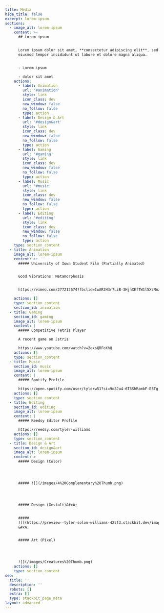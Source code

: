 ```yaml
---
title: Media
hide_title: false
excerpt: lorem-ipsum
sections:
  - image_alt: lorem-ipsum
    content: >-
      ## Lorem ipsum


      Lorem ipsum dolor sit amet, **consectetur adipiscing elit**, sed do
      eiusmod tempor incididunt ut labore et dolore magna aliqua.


      - Lorem ipsum

      - dolor sit amet
    actions:
      - label: Animation
        url: '#animation'
        style: link
        icon_class: dev
        new_window: false
        no_follow: false
        type: action
      - label: Design & Art
        url: '#design&art'
        style: link
        icon_class: dev
        new_window: false
        no_follow: false
        type: action
      - label: Gaming
        url: '#gaming'
        style: link
        icon_class: dev
        new_window: false
        no_follow: false
        type: action
      - label: Music
        url: '#music'
        style: link
        icon_class: dev
        new_window: false
        no_follow: false
        type: action
      - label: Editing
        url: '#editing'
        style: link
        icon_class: dev
        new_window: false
        no_follow: false
        type: action
    type: section_content
  - title: Animation
    image_alt: lorem-ipsum
    content: >+
      ##### University of Iowa Student Film (Partially Animated)


      Good Vibrations: Metamorphosis


      https://vimeo.com/277212674?fbclid=IwAR2H3r7LiB-3HjhXEfTW1l5XzNnzwZr2twLJ5bARwi2yCZwQAONxV-lwpJs

    actions: []
    type: section_content
    section_id: animation
  - title: Gaming
    section_id: gaming
    image_alt: lorem-ipsum
    content: |
      ##### Competitive Tetris Player

      A recent game on Jstris

      https://www.youtube.com/watch?v=2exsQRFoXhQ
    actions: []
    type: section_content
  - title: Music
    section_id: music
    image_alt: lorem-ipsum
    content: |
      ##### Spotify Profile

      https://open.spotify.com/user/tylerw51?si=9o8Ju4-6T8ShRambF-E3Tg
    actions: []
    type: section_content
  - title: Editing
    section_id: editing
    image_alt: lorem-ipsum
    content: |
      ##### Reedsy Editor Profile

      https://reedsy.com/tyler-williams
    actions: []
    type: section_content
  - title: Design & Art
    section_id: design&art
    image_alt: lorem-ipsum
    content: >
      ##### Design (Color)




      ##### ![](/images/4%20Complementary%20Thumb.png)




      ##### Design (Gestalt)&#xA;


      #####
      ![](https://preview--tyler-solon-williams-425f3.stackbit.dev/images/4%20Figure-Ground%20Thumb.png)     
      &#xA;


      ##### Art (Pixel)




      ![](/images/Creatures%20Thumb.png)
    actions: []
    type: section_content
seo:
  title: ''
  description: ''
  robots: []
  extra: []
  type: stackbit_page_meta
layout: advanced
---
```

